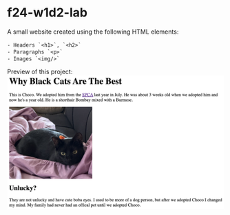 # f24-w1d2-lab

A small website created using the following HTML elements:

    - Headers `<h1>`, `<h2>`
    - Paragraphs `<p>`
    - Images `<img/>`

Preview of this project:
![Project screenshot](/assets/images/preview.png)
